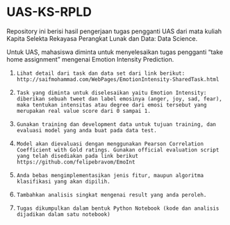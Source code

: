 # UAS-KS-RPLD
Repository ini berisi hasil pengerjaan tugas pengganti UAS dari mata kuliah Kapita Selekta Rekayasa Perangkat Lunak dan Data: Data Science.

Untuk UAS, mahasiswa diminta untuk menyelesaikan tugas pengganti “take home assignment” mengenai Emotion Intensity Prediction.

1.     Lihat detail dari task dan data set dari link berikut: http://saifmohammad.com/WebPages/EmotionIntensity-SharedTask.html

2.     Task yang diminta untuk diselesaikan yaitu Emotion Intensity: diberikan sebuah tweet dan label emosinya (anger, joy, sad, fear), maka tentukan intensitas atau degree dari emosi tersebut yang merupakan real value score dari 0 sampai 1.

3.     Gunakan training dan development data untuk tujuan training, dan evaluasi model yang anda buat pada data test.

4.     Model akan dievaluasi dengan menggunakan Pearson Correlation Coefficient with Gold ratings. Gunakan official evaluation script yang telah disediakan pada link berikut https://github.com/felipebravom/EmoInt

5.     Anda bebas mengimplementasikan jenis fitur, maupun algoritma klasifikasi yang akan dipilih.

6.     Tambahkan analisis singkat mengenai result yang anda peroleh.

7.     Tugas dikumpulkan dalam bentuk Python Notebook (kode dan analisis dijadikan dalam satu notebook)
